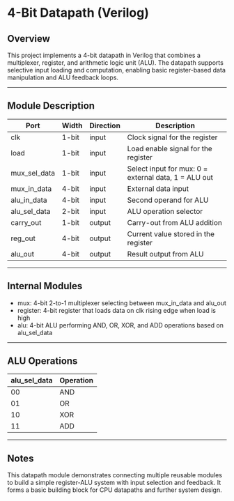 # 4-Bit Datapath (Verilog)

## Overview
This project implements a 4-bit datapath in Verilog that combines a multiplexer, register, and arithmetic logic unit (ALU). The datapath supports selective input loading and computation, enabling basic register-based data manipulation and ALU feedback loops.

---

## Module Description

| Port         | Width | Direction | Description                                         |
|--------------|-------|-----------|-----------------------------------------------------|
| clk          | 1-bit | input     | Clock signal for the register                        |
| load         | 1-bit | input     | Load enable signal for the register                  |
| mux_sel_data | 1-bit | input     | Select input for mux: 0 = external data, 1 = ALU out|
| mux_in_data  | 4-bit | input     | External data input                                  |
| alu_in_data  | 4-bit | input     | Second operand for ALU                               |
| alu_sel_data | 2-bit | input     | ALU operation selector                               |
| carry_out    | 1-bit | output    | Carry-out from ALU addition                          |
| reg_out      | 4-bit | output    | Current value stored in the register                 |
| alu_out      | 4-bit | output    | Result output from ALU                               |

---

## Internal Modules

- mux: 4-bit 2-to-1 multiplexer selecting between mux_in_data and alu_out
- register: 4-bit register that loads data on clk rising edge when load is high
- alu: 4-bit ALU performing AND, OR, XOR, and ADD operations based on alu_sel_data

---

## ALU Operations

alu_sel_data | Operation
-------------|-----------
00           | AND
01           | OR
10           | XOR
11           | ADD

---

## Notes
This datapath module demonstrates connecting multiple reusable modules to build a simple register-ALU system with input selection and feedback. It forms a basic building block for CPU datapaths and further system design.
